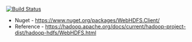 [![Build Status](https://travis-ci.org/risdenk/webhdfs-dotnet.svg?branch=master)](https://travis-ci.org/risdenk/webhdfs-dotnet)

* Nuget - https://www.nuget.org/packages/WebHDFS.Client/
* Reference - https://hadoop.apache.org/docs/current/hadoop-project-dist/hadoop-hdfs/WebHDFS.html

